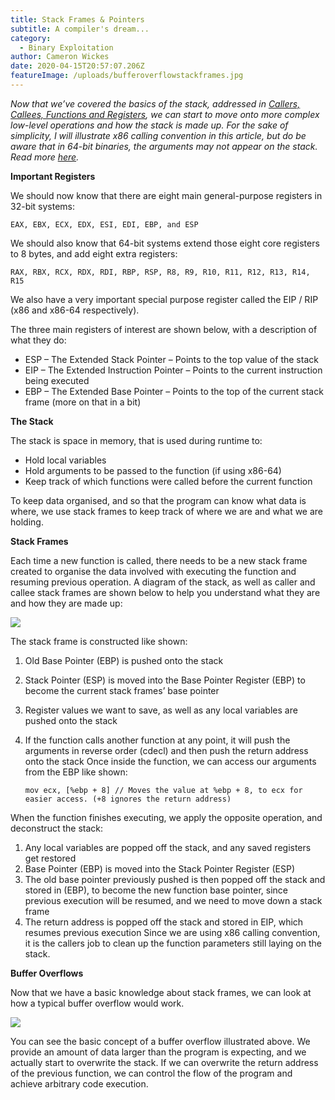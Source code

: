 ```yaml
---
title: Stack Frames & Pointers
subtitle: A compiler's dream...
category:
  - Binary Exploitation
author: Cameron Wickes
date: 2020-04-15T20:57:07.206Z
featureImage: /uploads/bufferoverflowstackframes.jpg
---
```

*Now that we’ve covered the basics of the stack, addressed in [Callers, Callees, Functions and Registers](https://www.cameronwickes.co.uk/callers-callees-and-stack-frames), we can start to move onto more complex low-level operations and how the stack is made up. For the sake of simplicity, I will illustrate x86 calling convention in this article, but do be aware that in 64-bit binaries, the arguments may not appear on the stack. Read more [here](https://www.cameronwickes.co.uk/calling-conventions-x86-x64).*

**Important Registers** 

We should now know that there are eight main general-purpose registers in 32-bit systems:

```
EAX, EBX, ECX, EDX, ESI, EDI, EBP, and ESP
```

We should also know that 64-bit systems extend those eight core registers to 8 bytes, and add eight extra registers: 

```
RAX, RBX, RCX, RDX, RDI, RBP, RSP, R8, R9, R10, R11, R12, R13, R14, R15
```

We also have a very important special purpose register called the EIP / RIP (x86 and x86-64 respectively).

The three main registers of interest are shown below, with a description of what they do:

* ESP – The Extended Stack Pointer – Points to the top value of the stack
* EIP – The Extended Instruction Pointer – Points to the current instruction being executed
* EBP – The Extended Base Pointer – Points to the top of the current stack frame (more on that in a bit)

**The Stack** 

The stack is space in memory, that is used during runtime to:

* Hold local variables
* Hold arguments to be passed to the function (if using x86-64)
* Keep track of which functions were called before the current function

To keep data organised, and so that the program can know what data is where, we use stack frames to keep track of where we are and what we are holding. 

**Stack Frames** 

Each time a new function is called, there needs to be a new stack frame created to organise the data involved with executing the function and resuming previous operation. A diagram of the stack, as well as caller and callee stack frames are shown below to help you understand what they are and how they are made up:

![](/uploads/stackframescropped.jpg)

The stack frame is constructed like shown:

1. Old Base Pointer (EBP) is pushed onto the stack
2. Stack Pointer (ESP) is moved into the Base Pointer Register (EBP) to become the current stack frames’ base pointer
3. Register values we want to save, as well as any local variables are pushed onto the stack
4. If the function calls another function at any point, it will push the arguments in reverse order (cdecl) and then push the return address onto the stack Once inside the function, we can access our arguments from the EBP like shown: 

   `mov ecx, [%ebp + 8] // Moves the value at %ebp + 8, to ecx for easier access. (+8 ignores the return address)`

When the function finishes executing, we apply the opposite operation, and deconstruct the stack:

1. Any local variables are popped off the stack, and any saved registers get restored
2. Base Pointer (EBP) is moved into the Stack Pointer Register (ESP)
3. The old base pointer previously pushed is then popped off the stack and stored in (EBP), to become the new function base pointer, since previous execution will be resumed, and we need to move down a stack frame
4. The return address is popped off the stack and stored in EIP, which resumes previous execution Since we are using x86 calling convention, it is the callers job to clean up the function parameters still laying on the stack.

**Buffer Overflows** 

Now that we have a basic knowledge about stack frames, we can look at how a typical buffer overflow would work.

![](/uploads/bufferoverflowstackframes.jpg)

You can see the basic concept of a buffer overflow illustrated above. We provide an amount of data larger than the program is expecting, and we actually start to overwrite the stack. If we can overwrite the return address of the previous function, we can control the flow of the program and achieve arbitrary code execution.
